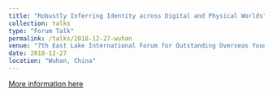 ```yaml
---
title: "Robustly Inferring Identity across Digital and Physical Worlds"
collection: talks
type: "Forum Talk"
permalink: /talks/2018-12-27-wuhan
venue: "7th East Lake International Forum for Outstanding Overseas Young Scholars @ Huazhong University of Science and Technology"
date: 2018-12-27
location: "Wuhan, China"
---
```


[More information here](http://example2.com)

